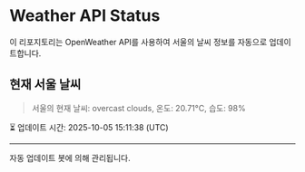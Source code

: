 
# Weather API Status

이 리포지토리는 OpenWeather API를 사용하여 서울의 날씨 정보를 자동으로 업데이트합니다.

## 현재 서울 날씨
> 서울의 현재 날씨: overcast clouds, 온도: 20.71°C, 습도: 98%

⏳ 업데이트 시간: 2025-10-05 15:11:38 (UTC)

---
자동 업데이트 봇에 의해 관리됩니다.
